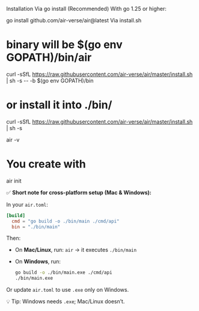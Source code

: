 Installation
Via go install (Recommended)
With go 1.25 or higher:

go install github.com/air-verse/air@latest
Via install.sh
# binary will be $(go env GOPATH)/bin/air
curl -sSfL https://raw.githubusercontent.com/air-verse/air/master/install.sh | sh -s -- -b $(go env GOPATH)/bin

# or install it into ./bin/
curl -sSfL https://raw.githubusercontent.com/air-verse/air/master/install.sh | sh -s

air -v
# You create with
air init 


✅ **Short note for cross-platform setup (Mac & Windows):**

In your `air.toml`:

```toml
[build]
  cmd = "go build -o ./bin/main ./cmd/api"
  bin = "./bin/main"
```

Then:

* On **Mac/Linux**, run: `air` → it executes `./bin/main`
* On **Windows**, run:

  ```bash
  go build -o ./bin/main.exe ./cmd/api
  ./bin/main.exe
  ```

Or update `air.toml` to use `.exe` only on Windows.

💡 Tip: Windows needs `.exe`; Mac/Linux doesn’t.
